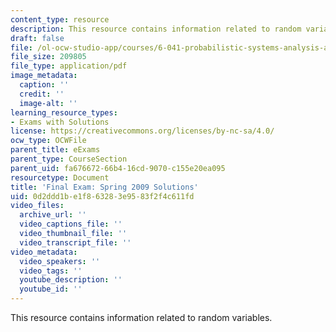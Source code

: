```yaml
---
content_type: resource
description: This resource contains information related to random variables.
draft: false
file: /ol-ocw-studio-app/courses/6-041-probabilistic-systems-analysis-and-applied-probability-fall-2010/0d2ddd1be1f863283e9583f2f4c611fd_MIT6_041F10_final_s09_sol.pdf
file_size: 209805
file_type: application/pdf
image_metadata:
  caption: ''
  credit: ''
  image-alt: ''
learning_resource_types:
- Exams with Solutions
license: https://creativecommons.org/licenses/by-nc-sa/4.0/
ocw_type: OCWFile
parent_title: eExams
parent_type: CourseSection
parent_uid: fa676672-66b4-16cd-9070-c155e20ea095
resourcetype: Document
title: 'Final Exam: Spring 2009 Solutions'
uid: 0d2ddd1b-e1f8-6328-3e95-83f2f4c611fd
video_files:
  archive_url: ''
  video_captions_file: ''
  video_thumbnail_file: ''
  video_transcript_file: ''
video_metadata:
  video_speakers: ''
  video_tags: ''
  youtube_description: ''
  youtube_id: ''
---
```

This resource contains information related to random variables.